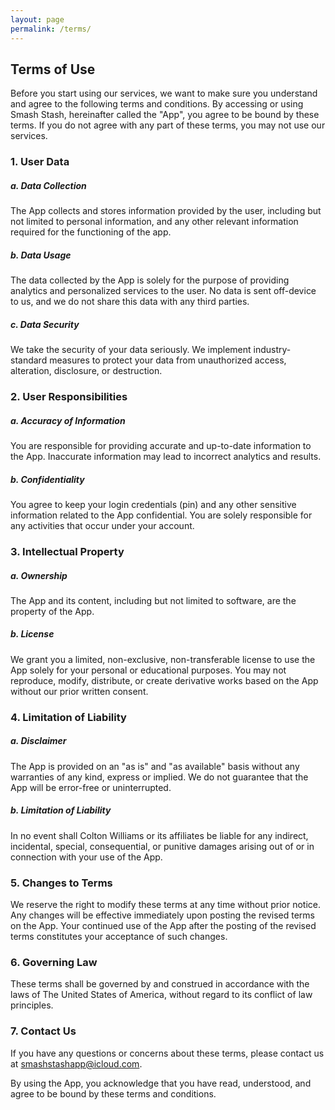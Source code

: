 ```yaml
---
layout: page
permalink: /terms/
---
```


## Terms of Use

Before you start using our services, we want to make sure you understand and agree to the following terms and conditions. By accessing or using Smash Stash, hereinafter called the "App", you agree to be bound by these terms. If you do not agree with any part of these terms, you may not use our services.

### 1. User Data

##### a. Data Collection

The App collects and stores information provided by the user, including but not limited to personal information, and any other relevant information required for the functioning of the app.

##### b. Data Usage

The data collected by the App is solely for the purpose of providing analytics and personalized services to the user. No data is sent off-device to us, and we do not share this data with any third parties.

##### c. Data Security

We take the security of your data seriously. We implement industry-standard measures to protect your data from unauthorized access, alteration, disclosure, or destruction.

### 2. User Responsibilities

##### a. Accuracy of Information

You are responsible for providing accurate and up-to-date information to the App. Inaccurate information may lead to incorrect analytics and results.

##### b. Confidentiality

You agree to keep your login credentials (pin) and any other sensitive information related to the App confidential. You are solely responsible for any activities that occur under your account.

### 3. Intellectual Property

##### a. Ownership

The App and its content, including but not limited to software, are the property of the App.

##### b. License

We grant you a limited, non-exclusive, non-transferable license to use the App solely for your personal or educational purposes. You may not reproduce, modify, distribute, or create derivative works based on the App without our prior written consent.

### 4. Limitation of Liability

##### a. Disclaimer

The App is provided on an "as is" and "as available" basis without any warranties of any kind, express or implied. We do not guarantee that the App will be error-free or uninterrupted.

##### b. Limitation of Liability

In no event shall Colton Williams or its affiliates be liable for any indirect, incidental, special, consequential, or punitive damages arising out of or in connection with your use of the App.

### 5. Changes to Terms

We reserve the right to modify these terms at any time without prior notice. Any changes will be effective immediately upon posting the revised terms on the App. Your continued use of the App after the posting of the revised terms constitutes your acceptance of such changes.

### 6. Governing Law

These terms shall be governed by and construed in accordance with the laws of The United States of America, without regard to its conflict of law principles.

### 7. Contact Us

If you have any questions or concerns about these terms, please contact us at smashstashapp@icloud.com.

By using the App, you acknowledge that you have read, understood, and agree to be bound by these terms and conditions.
    